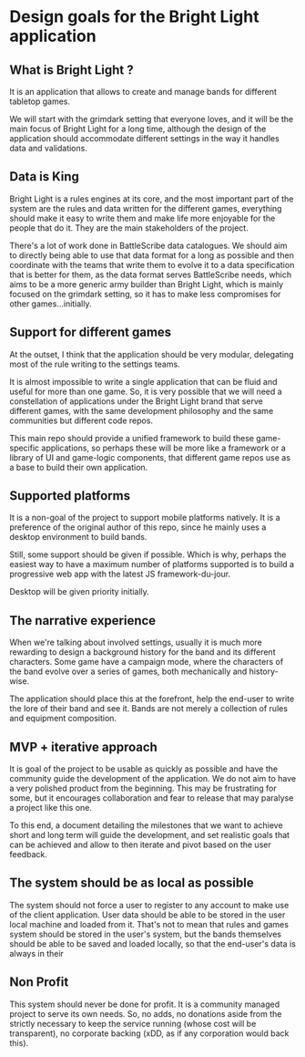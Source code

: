 # Design goals for the Bright Light application

## What is Bright Light ?

It is an application that allows to create and manage bands for different tabletop games. 

We will start with the grimdark setting that everyone loves, and it will be the main focus of Bright Light for a long 
time, although the design of the application should accommodate different settings in the way it handles data and 
validations.

## Data is King

Bright Light is a rules engines at its core, and the most important part of the system are the rules and data written
for the different games, everything should make it easy to write them and make life more enjoyable for the people that
do it. They are the main stakeholders of the project. 

There's a lot of work done in BattleScribe data catalogues. We should aim to directly being able to use that data format
for a long as possible and then coordinate with the teams that write them to evolve it to a data specification that is 
better for them, as the data format serves BattleScribe needs, which aims to be a more generic army builder than Bright
Light, which is mainly focused on the grimdark setting, so it has to make less compromises for other games...initially.

## Support for different games

At the outset, I think that the application should be very modular, delegating most of the rule writing to the settings
teams. 

It is almost impossible to write a single application that can be fluid and useful for more than one game. So, it 
is very possible that we will need a constellation of applications under the Bright Light brand that serve different 
games, with the same development philosophy and the same communities but different code repos.

This main repo should provide a unified framework to build these game-specific applications, so perhaps these will be
more like a framework or a library of UI and game-logic components, that different game repos use as a base to build 
their own application.

## Supported platforms

It is a non-goal of the project to support mobile platforms natively. It is a preference of the original author of this
repo, since he mainly uses a desktop environment to build bands.

Still, some support should be given if possible. Which is why, perhaps the easiest way to have a maximum number of 
platforms supported is to build a progressive web app with the latest JS framework-du-jour. 

Desktop will be given priority initially.

## The narrative experience

When we're talking about involved settings, usually it is much more rewarding to design a background history for the 
band and its different characters. Some game have a campaign mode, where the characters of the band evolve over a series
of games, both mechanically and history-wise. 

The application should place this at the forefront, help the end-user to write the lore of their band and see it. Bands
are not merely a collection of rules and equipment composition.

## MVP + iterative approach

It is  goal of the project to be usable as quickly as possible and have the community guide the development of the 
application. We do not aim to have a very polished product from the beginning. This may be frustrating for some, but it
encourages collaboration and fear to release that may paralyse a project like this one. 

To this end, a document detailing the milestones that we want to achieve short and long term will guide the development,
and set realistic goals that can be achieved and allow to then iterate and pivot based on the user feedback.

## The system should be as local as possible

The system should not force a user to register to any account to make use of the client application. User data should
be able to be stored in the user local machine and loaded from it. That's not to mean that rules and games system
should be stored in the user's system, but the bands themselves should be able to be saved and loaded locally, so that
the end-user's data is always in their 

## Non Profit

This system should never be done for profit. It is a community managed project to serve its own needs. So, no adds, no
donations aside from the strictly necessary to keep the service running (whose cost will be transparent), no corporate
backing (xDD, as if any corporation would back this). 